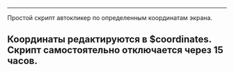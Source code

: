 --------------------------------------------------------------------
Простой скрипт автокликер по определенным координатам экрана.

Координаты редактируются в $coordinates.
Скрипт самостоятельно отключается через 15 часов.
--------------------------------------------------------------------
